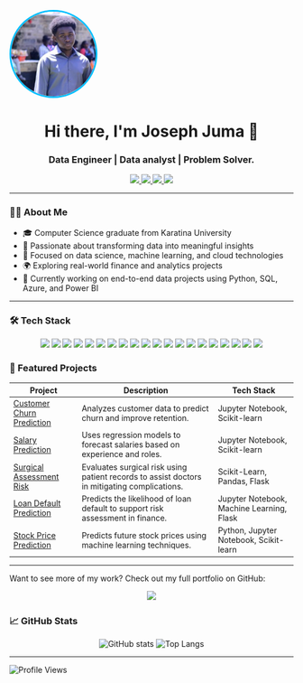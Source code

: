 <p align="left">
  <img src="https://github.com/TechyJoe/portifolio/blob/main/IMG-20250313-WA0091.jpg?raw=true" 
       alt="Joseph Juma" 
       width="150" 
       height="150" 
       style="border-radius: 50%; border: 3px solid #00BFFF; object-fit: cover;" />
</p>

<h1 align="center">Hi there, I'm Joseph Juma 👋</h1>
<h3 align="center">Data Engineer | Data analyst | Problem Solver.</h3>

<p align="center">
  <a href="https://www.linkedin.com/in/joseph-juma-867511355/">
    <img src="https://img.shields.io/badge/LinkedIn-0A66C2?style=for-the-badge&logo=linkedin&logoColor=white" />
  </a>
  <a href="mailto:josejuma397@gmail.com">
    <img src="https://img.shields.io/badge/Email-D14836?style=for-the-badge&logo=gmail&logoColor=white" />
  </a>
  <a href="tel:+254115232795">
    <img src="https://img.shields.io/badge/Phone-25D366?style=for-the-badge&logo=whatsapp&logoColor=white" />
  </a>
  <a href="https://github.com/TechyJoe">
    <img src="https://img.shields.io/badge/GitHub-181717?style=for-the-badge&logo=github&logoColor=white" />
  </a>
</p>

---

### 🙋‍♂️ About Me

- 🎓 Computer Science graduate from Karatina University  
- 💼 Passionate about transforming data into meaningful insights  
- 🧠 Focused on data science, machine learning, and cloud technologies  
- 🌍 Exploring real-world finance and analytics projects  
- 📍 Currently working on end-to-end data projects using Python, SQL, Azure, and Power BI  

---

### 🛠 Tech Stack

<p align="center">
  <img src="https://img.shields.io/badge/Python-3776AB?style=for-the-badge&logo=python&logoColor=white" />
  <img src="https://img.shields.io/badge/SQL-4479A1?style=for-the-badge&logo=sqlite&logoColor=white" />
  <img src="https://img.shields.io/badge/Pandas-150458?style=for-the-badge&logo=pandas&logoColor=white" />
  <img src="https://img.shields.io/badge/Numpy-013243?style=for-the-badge&logo=numpy&logoColor=white" />
  <img src="https://img.shields.io/badge/Matplotlib-11557C?style=for-the-badge&logo=matplotlib&logoColor=white" />
  <img src="https://img.shields.io/badge/Seaborn-2D3F73?style=for-the-badge&logo=python&logoColor=white" />
  <img src="https://img.shields.io/badge/Scikit--Learn-F7931E?style=for-the-badge&logo=scikit-learn&logoColor=white" />
  <img src="https://img.shields.io/badge/Excel-217346?style=for-the-badge&logo=microsoft-excel&logoColor=white" />
  <img src="https://img.shields.io/badge/Flask-000000?style=for-the-badge&logo=flask&logoColor=white" />
  <img src="https://img.shields.io/badge/Streamlit-FF4B4B?style=for-the-badge&logo=streamlit&logoColor=white" />
  <img src="https://img.shields.io/badge/Django-092E20?style=for-the-badge&logo=django&logoColor=white" />
  <img src="https://img.shields.io/badge/Airflow-017CEE?style=for-the-badge&logo=apache-airflow&logoColor=white" />
  <img src="https://img.shields.io/badge/Kafka-231F20?style=for-the-badge&logo=apache-kafka&logoColor=white" />
  <img src="https://img.shields.io/badge/PostgreSQL-336791?style=for-the-badge&logo=postgresql&logoColor=white" />
  <img src="https://img.shields.io/badge/MySQL-4479A1?style=for-the-badge&logo=mysql&logoColor=white" />
  <img src="https://img.shields.io/badge/PowerBI-F2C811?style=for-the-badge&logo=powerbi&logoColor=black" />
  <img src="https://img.shields.io/badge/Jupyter-F37626?style=for-the-badge&logo=jupyter&logoColor=white" />
  <img src="https://img.shields.io/badge/Azure-0078D4?style=for-the-badge&logo=microsoft-azure&logoColor=white" />
  <img src="https://img.shields.io/badge/Git-F05032?style=for-the-badge&logo=git&logoColor=white" />
  <img src="https://img.shields.io/badge/VSCode-007ACC?style=for-the-badge&logo=visual-studio-code&logoColor=white" />
</p>

### 📁 Featured Projects

| Project | Description | Tech Stack |
|--------|-------------|------------|
| [Customer Churn Prediction](#) | Analyzes customer data to predict churn and improve retention. | Jupyter Notebook, Scikit-learn |
| [Salary Prediction](#) | Uses regression models to forecast salaries based on experience and roles. | Jupyter Notebook, Scikit-learn |
| [Surgical Assessment Risk](#) | Evaluates surgical risk using patient records to assist doctors in mitigating complications. | Scikit-Learn, Pandas, Flask |
| [Loan Default Prediction](#) | Predicts the likelihood of loan default to support risk assessment in finance. | Jupyter Notebook, Machine Learning, Flask |
| [Stock Price Prediction](#) | Predicts future stock prices using machine learning techniques. | Python, Jupyter Notebook, Scikit-learn |

---
Want to see more of my work? Check out my full portfolio on GitHub:

<p align="center">
  <a href="https://github.com/TechyJoe?tab=repositories">
    <img src="https://img.shields.io/badge/Explore%20More%20Projects-181717?style=for-the-badge&logo=github&logoColor=white" />
  </a>
</p>

### 📈 GitHub Stats
<p align="center">
  <img src="https://github-readme-stats.vercel.app/api?username=TechyJoe&show_icons=true&theme=radical" alt="GitHub stats" width="48%"/>
  <img src="https://github-readme-stats.vercel.app/api/top-langs/?username=TechyJoe&layout=compact&theme=radical" alt="Top Langs" width="48%"/>
</p>

---

![Profile Views](https://komarev.com/ghpvc/?username=TechyJoe&label=PROFILE+VIEWS)
